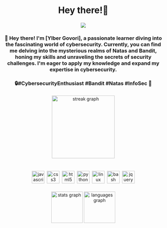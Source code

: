 <h1 align="center">Hey there!👋</h1>

###

<div align="center">
  <img src="https://visitor-badge.laobi.icu/badge?page_id=dbylberi.dbylberi&left_color=darkblue&right_color=indigo"  />
</div>

###

<h3 align="center">👋 Hey there! I'm [Ylber Govori], a passionate learner diving into the fascinating world of cybersecurity. Currently, you can find me delving into the mysterious realms of Natas and Bandit, honing my skills and unraveling the secrets of security challenges.  I'm eager to apply my knowledge and expand my expertise in cybersecurity.</h3>

###

<h3 align="center">🔒#CybersecurityEnthusiast #Bandit #Natas #InfoSec 🚀</h3>

###

<div align="center">
  <img src="https://streak-stats.demolab.com?user=dbylberi&locale=en&mode=daily&theme=dark&hide_border=false&border_radius=5" height="200" alt="streak graph"  />
</div>

###

<br clear="both">

<div align="center">
  <img src="https://img.shields.io/badge/JavaScript-F7DF1E?logo=javascript&logoColor=black&style=for-the-badge" height="40" alt="javascript logo"  />
  <img width="" />
  <img src="https://img.shields.io/badge/CSS3-1572B6?logo=css3&logoColor=white&style=for-the-badge" height="40" alt="css3 logo"  />
  <img width="" />
  <img src="https://img.shields.io/badge/HTML5-E34F26?logo=html5&logoColor=white&style=for-the-badge" height="40" alt="html5 logo"  />
  <img width="" />
  <img src="https://img.shields.io/badge/Python-3776AB?logo=python&logoColor=white&style=for-the-badge" height="40" alt="python logo"  />
  <img width="" />
  <img src="https://img.shields.io/badge/Linux-FCC624?logo=linux&logoColor=black&style=for-the-badge" height="40" alt="linux logo"  />
  <img width="" />
  <img src="https://img.shields.io/badge/GNU Bash-4EAA25?logo=gnubash&logoColor=white&style=for-the-badge" height="40" alt="bash logo"  />
  <img width="" />
  <img src="https://img.shields.io/badge/jQuery-0769AD?logo=jquery&logoColor=white&style=for-the-badge" height="40" alt="jquery logo"  />
</div>

###

<div align="center">
  <img src="https://github-readme-stats.vercel.app/api?username=dbylberi&hide_title=false&hide_rank=false&show_icons=true&include_all_commits=true&count_private=true&disable_animations=false&theme=dark&locale=en&hide_border=false&order=1" height="100" alt="stats graph"  />
  <img src="https://github-readme-stats.vercel.app/api/top-langs?username=dbylberi&locale=en&hide_title=false&layout=compact&card_width=320&langs_count=5&theme=dark&hide_border=false&order=2" height="100" alt="languages graph"  />
</div>

###
